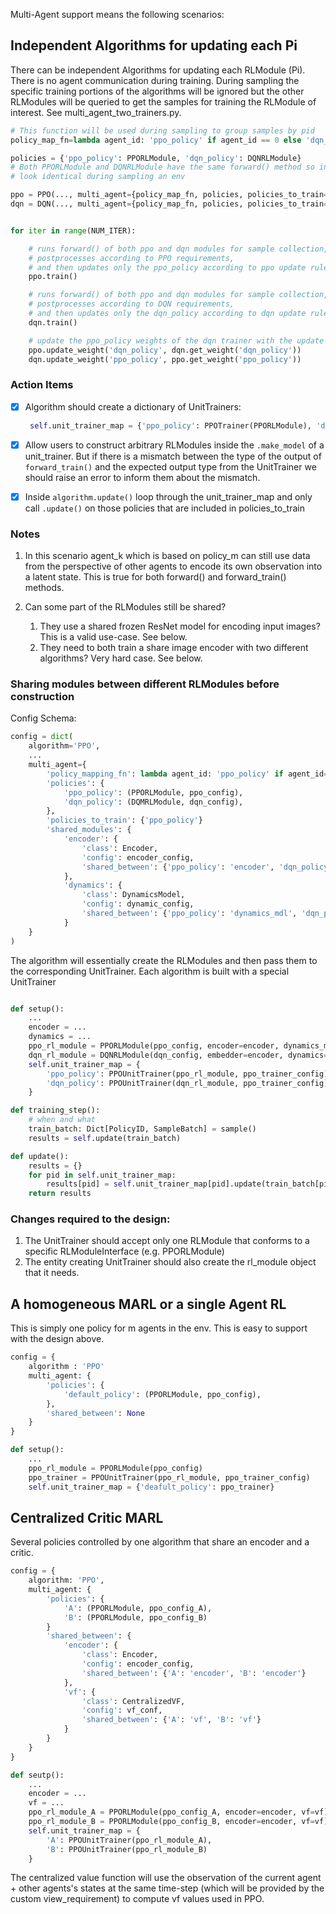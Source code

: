 Multi-Agent support means the following scenarios:

## Independent Algorithms for updating each Pi
There can be independent Algorithms for updating each RLModule (Pi).
There is no agent communication during training.
During sampling the specific training portions of the algorithms will be ignored but
the other RLModules will be queried to get the samples for training the RLModule
of interest. See multi_agent_two_trainers.py.

```python
# This function will be used during sampling to group samples by pid
policy_map_fn=lambda agent_id: 'ppo_policy' if agent_id == 0 else 'dqn_policy'

policies = {'ppo_policy': PPORLModule, 'dqn_policy': DQNRLModule}
# Both PPORLModule and DQNRLModule have the same forward() method so in principle they
# look identical during sampling an env

ppo = PPO(..., multi_agent={policy_map_fn, policies, policies_to_train=['ppo_policy']})
dqn = DQN(..., multi_agent={policy_map_fn, policies, policies_to_train=['dqn_policy']})


for iter in range(NUM_ITER):

    # runs forward() of both ppo and dqn modules for sample collection,
    # postprocesses according to PPO requirements,
    # and then updates only the ppo_policy according to ppo update rule
    ppo.train()

    # runs forward() of both ppo and dqn modules for sample collection,
    # postprocesses according to DQN requirements,
    # and then updates only the dqn_policy according to dqn update rule
    dqn.train()

    # update the ppo_policy weights of the dqn trainer with the update ppo_policy and vice versa
    ppo.update_weight('dqn_policy', dqn.get_weight('dqn_policy'))
    dqn.update_weight('ppo_policy', ppo.get_weight('ppo_policy'))
```

### Action Items

- [x] Algorithm should create a dictionary of UnitTrainers:

    ```python
     self.unit_trainer_map = {'ppo_policy': PPOTrainer(PPORLModule), 'dqn_policy': PPOTrainer(DQNRLModule)}
    ```

- [x] Allow users to construct arbitrary RLModules inside the `.make_model` of a unit_trainer.
But if there is a mismatch between the type of the output of `forward_train()`
and the expected output type from the UnitTrainer we should raise an error to inform
them about the mismatch.

- [x] Inside `algorithm.update()` loop through the unit_trainer_map and only call `.update()`
on those policies that are included in policies_to_train

### Notes

1. In this scenario agent_k which is based on policy_m can still use data from the
perspective of other agents to encode its own observation into a latent state.
This is true for both forward() and forward_train() methods.

2. Can some part of the RLModules still be shared? 
   1. They use a shared frozen ResNet model for encoding input images?
       This is a valid use-case. See below. 
   2. They need to both train a share image encoder with two different algorithms?
       Very hard case. See below.


### Sharing modules between different RLModules before construction

Config Schema:
```python
config = dict(
    algorithm='PPO',
    ...
    multi_agent={
        'policy_mapping_fn': lambda agent_id: 'ppo_policy' if agent_id==0 else 'dqn_policy',
        'policies': {
            'ppo_policy': (PPORLModule, ppo_config),
            'dqn_policy': (DQMRLModule, dqn_config),
        },
        'policies_to_train': {'ppo_policy'}
        'shared_modules': {
            'encoder': {
                'class': Encoder,
                'config': encoder_config,
                'shared_between': {'ppo_policy': 'encoder', 'dqn_policy': 'embedder'} # the renaming that needs to happen inside the RLModules
            },
            'dynamics': {
                'class': DynamicsModel,
                'config': dynamic_config,
                'shared_between': {'ppo_policy': 'dynamics_mdl', 'dqn_policy': 'dynamics'}
            }
    }
)
```

The algorithm will essentially create the RLModules and then pass them to the corresponding UnitTrainer.
Each algorithm is built with a special UnitTrainer

```python

def setup():
    ...
    encoder = ...
    dynamics = ...
    ppo_rl_module = PPORLModule(ppo_config, encoder=encoder, dynamics_mdl=dynamics)
    dqn_rl_module = DQNRLModule(dqn_config, embedder=encoder, dynamics=dynamics)
    self.unit_trainer_map = {
        'ppo_policy': PPOUnitTrainer(ppo_rl_module, ppo_trainer_config),
        'dqn_policy': PPOUnitTrainer(dqn_rl_module, ppo_trainer_config)
    }

def training_step():
    # when and what
    train_batch: Dict[PolicyID, SampleBatch] = sample()
    results = self.update(train_batch)

def update():
    results = {}
    for pid in self.unit_trainer_map:
        results[pid] = self.unit_trainer_map[pid].update(train_batch[pid])
    return results
```

### Changes required to the design:
1. The UnitTrainer should accept only one RLModule that conforms to a specific RLModuleInterface (e.g. PPORLModule)
2. The entity creating UnitTrainer should also create the rl_module object that it needs.

## A homogeneous MARL or a single Agent RL 
This is simply one policy for m agents in the env. 
This is easy to support with the design above.
```python
config = {
    algorithm : 'PPO'
    multi_agent: {
        'policies': {
            'default_policy': (PPORLModule, ppo_config),
        },
        'shared_between': None
    }
}

def setup():
    ...
    ppo_rl_module = PPORLModule(ppo_config)
    ppo_trainer = PPOUnitTrainer(ppo_rl_module, ppo_trainer_config)
    self.unit_trainer_map = {'deafult_policy': ppo_trainer}
```

## Centralized Critic MARL
Several policies controlled by one algorithm that share an encoder and a critic.

```python
config = {
    algorithm: 'PPO',
    multi_agent: {
        'policies': {
            'A': (PPORLModule, ppo_config_A),
            'B': (PPORLModule, ppo_config_B)
        }
        'shared_between': {
            'encoder': {
                'class': Encoder,
                'config': encoder_config,
                'shared_between': {'A': 'encoder', 'B': 'encoder'}
            },
            'vf': {
                'class': CentralizedVF,
                'config': vf_conf,
                'shared_between': {'A': 'vf', 'B': 'vf'}
            }
        }
    }
}

def seutp():
    ...
    encoder = ...
    vf = ...
    ppo_rl_module_A = PPORLModule(ppo_config_A, encoder=encoder, vf=vf)
    ppo_rl_module_B = PPORLModule(ppo_config_B, encoder=encoder, vf=vf)
    self.unit_trainer_map = {
        'A': PPOUnitTrainer(ppo_rl_module_A),
        'B': PPOUnitTrainer(ppo_rl_module_B)
    }
```

The centralized value function will use the observation of the current agent +
other agents's states at the same time-step (which will be provided by the custom
view_requirement) to compute vf values used in PPO.